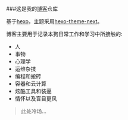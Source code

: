 ###这是我的[博客](http://xulis.github.io)仓库

基于[hexo](https://hexo.io/)，主题采用[hexo-theme-next](https://github.com/iissnan/hexo-theme-next)。

博客主要用于记录本狗日常工作和学习中所接触的:

* 人
* 事物
* 心理学
* 运维杂技
* 编程和搬砖
* 容器和云计算
* 炫酷工具和装逼
* 情怀以及盲目更风

> 此处冷场...

